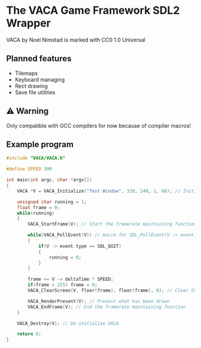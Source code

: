 # The VACA Game Framework SDL2 Wrapper
VACA by Noel Nimstad is marked with CC0 1.0 Universal 

## Planned features
- Tilemaps
- Keyboard managing
- Rect drawing
- Save file utilities

## ⚠️ Warning
Only compatible with GCC compilers for now because of compiler macros!

## Example program
```c
#include "VACA/VACA.h"

#define SPEED 300

int main(int argc, char *argv[])
{
    VACA *V = VACA_Initialize("Test Window", 320, 240, 1, 60); // Initializes a window at 320x240, scale 1, 60fps target frame rate

    unsigned char running = 1;
    float frame = 0;
    while(running)
    {
        VACA_StartFrame(V); // Start the framerate maintaining function

        while(VACA_PollEvent(V)) // macro for SDL_PollEvent(V -> event)
        {
            if(V -> event.type == SDL_QUIT)
            {
                running = 0;
            }
        }

        frame += V -> deltaTime * SPEED;
        if(frame > 255) frame = 0;
        VACA_ClearScreen(V, floor(frame), floor(frame), 0); // Clear the screen with RGB color floor(frame), floor(frame), 0

        VACA_RenderPresent(V); // Present what has been drawn
        VACA_EndFrame(V); // End the framerate maintaining function
    }

    VACA_Destroy(V); // De-initialize VACA

    return 0;
}
```
